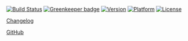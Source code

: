 [![Build Status](https://travis-ci.org/Skyscanner/backpack-ios.svg?branch=master)](https://travis-ci.org/Skyscanner/backpack-ios)
[![Greenkeeper badge](https://badges.greenkeeper.io/Skyscanner/backpack-ios.svg)](https://greenkeeper.io/)
[![Version](https://img.shields.io/cocoapods/v/Backpack.svg?style=flat)](http://cocoapods.org/pods/Backpack)
[![Platform](https://img.shields.io/cocoapods/p/Backpack.svg?style=flat)](http://cocoapods.org/pods/Backpack)
[![License](https://img.shields.io/github/license/Skyscanner/backpack-ios.svg)](https://github.com/Skyscanner/backpack-ios/blob/master/LICENSE.txt)

[Changelog](https://github.com/Skyscanner/backpack-ios/blob/master/CHANGELOG.md)

[GitHub](https://github.com/Skyscanner/backpack-ios)